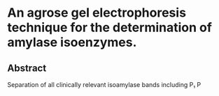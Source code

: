 # An agrose gel electrophoresis technique for the determination of amylase isoenzymes.

## Abstract
Separation of all clinically relevant isoamylase bands including P₁ P